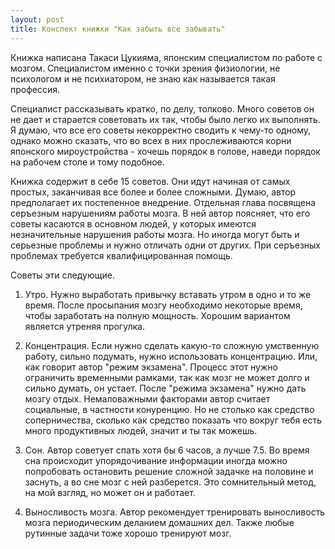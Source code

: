 ```yaml
---
layout: post
title: Конспект книжки "Как забыть все забывать"
---
```


Книжка написана Такаси Цукияма, японским специалистом по работе с мозгом. Специалистом именно с точки зрения физиологии, не психологом и не психиатором, не знаю как называется такая профессия.

Специалист рассказывать кратко, по делу, толково. Много советов он не дает и старается советовать их так, чтобы было легко их выполнять. Я думаю, что все его советы некорректно сводить к чему-то одному, однако можно сказать, что во всех в них прослеживаются корни японского мироустройства - хочешь порядок в голове, наведи порядок на рабочем столе и тому подобное.

Книжка содержит в себе 15 советов. Они идут начиная от самых простых, заканчивая все более и более сложными. Думаю, автор предполагает их постепенное внедрение. Отдельная глава посвящена серъезным нарушениям работы мозга. В ней автор поясняет, что его советы касаются в основном людей, у которых имеются незначительные нарушения работы мозга. Но иногда могут быть и серьезные проблемы и нужно отличать одни от других. При серъезных проблемах требуется квалифицированная помощь.

Советы эти следующие.

1. Утро. Нужно выработать привычку вставать утром в одно и то же время. После просыпания мозгу необходимо некоторые время, чтобы заработать на полную мощность. Хорошим вариантом является утреняя прогулка.

2. Концентрация. Если нужно сделать какую-то сложную умственную работу, сильно подумать, нужно использовать концентрацию. Или, как говорит автор "режим экзамена". Процесс этот нужно ограничить временными рамками, так как мозг не может долго и сильно думать, он устает. После "режима экзамена" нужно дать мозгу отдых. Немаловажными факторами автор считает социальные, в частности конуренцию. Но не столько как средство соперничества, сколько как средство показать что вокруг тебя есть много продуктивных людей, значит и ты так можешь.

3. Сон. Автор советует спать хотя бы 6 часов, а лучше 7.5. Во время сна происходит упорядочивание информации иногда можно попробовать остановить решение сложной задачке на половине и заснуть, а во сне мозг с ней разберется. Это сомнительный метод, на мой взгляд, но может он и работает.

4. Выносливость мозга. Автор рекомендует тренировать выносливость мозга периодическим деланием домашних дел. Также любые рутинные задачи тоже хорошо тренируют мозг.
